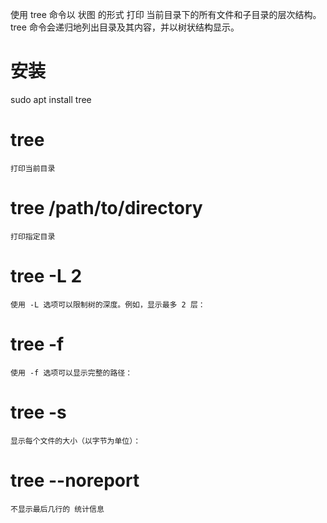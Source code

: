 使用 tree 命令以 状图 的形式 打印 当前目录下的所有文件和子目录的层次结构。
tree 命令会递归地列出目录及其内容，并以树状结构显示。

# 安装
sudo apt install tree


# tree
    打印当前目录

# tree /path/to/directory
    打印指定目录

# tree -L 2
    使用 -L 选项可以限制树的深度。例如，显示最多 2 层：

# tree -f
    使用 -f 选项可以显示完整的路径：

# tree -s
    显示每个文件的大小（以字节为单位）：


# tree --noreport
    不显示最后几行的 统计信息










